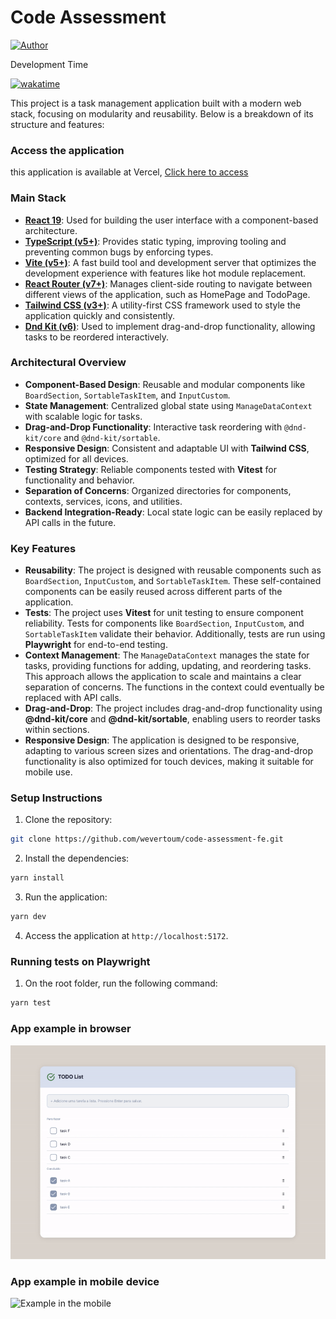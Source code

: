# Code Assessment

[![Author](https://img.shields.io/badge/author-wevertoum-8257E5?style=flat-square)](https://weverton.me)

Development Time

[![wakatime](https://wakatime.com/badge/user/23a27b6b-815f-4cef-8a6c-21bdf1f9c3ed/project/c0fa8c04-b238-4545-816f-dea1c9189465.svg)](https://wakatime.com/badge/user/23a27b6b-815f-4cef-8a6c-21bdf1f9c3ed/project/c0fa8c04-b238-4545-816f-dea1c9189465)

This project is a task management application built with a modern web stack, focusing on modularity and reusability. Below is a breakdown of its structure and features:

### Access the application

this application is available at Vercel, [Click here to access](https://code-assessment-fe.vercel.app/)

### Main Stack

- **[React 19](https://react.dev)**: Used for building the user interface with a component-based architecture.
- **[TypeScript (v5+)](https://www.typescriptlang.org/)**: Provides static typing, improving tooling and preventing common bugs by enforcing types.
- **[Vite (v5+)](https://vite.dev/)**: A fast build tool and development server that optimizes the development experience with features like hot module replacement.
- **[React Router (v7+)](https://reactrouter.com/home)**: Manages client-side routing to navigate between different views of the application, such as HomePage and TodoPage.
- **[Tailwind CSS (v3+)](https://tailwindcss.com/)**: A utility-first CSS framework used to style the application quickly and consistently.
- **[Dnd Kit (v6)](https://github.com/clauderic/dnd-kit)**: Used to implement drag-and-drop functionality, allowing tasks to be reordered interactively.

### Architectural Overview

- **Component-Based Design**: Reusable and modular components like `BoardSection`, `SortableTaskItem`, and `InputCustom`.  
- **State Management**: Centralized global state using `ManageDataContext` with scalable logic for tasks.  
- **Drag-and-Drop Functionality**: Interactive task reordering with `@dnd-kit/core` and `@dnd-kit/sortable`.  
- **Responsive Design**: Consistent and adaptable UI with **Tailwind CSS**, optimized for all devices.  
- **Testing Strategy**: Reliable components tested with **Vitest** for functionality and behavior.  
- **Separation of Concerns**: Organized directories for components, contexts, services, icons, and utilities.  
- **Backend Integration-Ready**: Local state logic can be easily replaced by API calls in the future. 

### Key Features

- **Reusability**: The project is designed with reusable components such as `BoardSection`, `InputCustom`, and `SortableTaskItem`. These self-contained components can be easily reused across different parts of the application.
- **Tests**: The project uses **Vitest** for unit testing to ensure component reliability. Tests for components like `BoardSection`, `InputCustom`, and `SortableTaskItem` validate their behavior. Additionally, tests are run using **Playwright** for end-to-end testing.
- **Context Management**: The `ManageDataContext` manages the state for tasks, providing functions for adding, updating, and reordering tasks. This approach allows the application to scale and maintains a clear separation of concerns. The functions in the context could eventually be replaced with API calls.
- **Drag-and-Drop**: The project includes drag-and-drop functionality using **@dnd-kit/core** and **@dnd-kit/sortable**, enabling users to reorder tasks within sections.
- **Responsive Design**: The application is designed to be responsive, adapting to various screen sizes and orientations. The drag-and-drop functionality is also optimized for touch devices, making it suitable for mobile use.

### Setup Instructions

1. Clone the repository:

```bash
git clone https://github.com/wevertoum/code-assessment-fe.git
```

2. Install the dependencies:

```bash
yarn install
```

3. Run the application:

```bash
yarn dev
```

4. Access the application at `http://localhost:5172`.

### Running tests on Playwright

1. On the root folder, run the following command:

```bash
yarn test
```

### App example in browser

![Example in the browser](./source/demo-web.gif)

### App example in mobile device

![Example in the mobile](./source/demo-mobile.gif)
